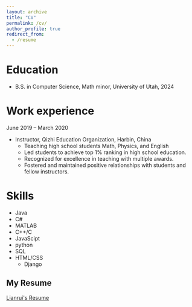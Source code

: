 ```yaml
---
layout: archive
title: "CV"
permalink: /cv/
author_profile: true
redirect_from:
  - /resume
---
```


<!-- {% include base_path %} -->

Education
======
* B.S. in Computer Science, Math minor, University of Utah, 2024

Work experience
======
June 2019 – March 2020
* Instructor, Qizhi Education Organization, Harbin, China
  * Teaching high school students Math, Physics, and English
  * Led students to achieve top 1% ranking in high school education.
  * Recognized for excellence in teaching with multiple awards.
  * Fostered and maintained positive relationships with students and fellow instructors.

  
Skills
======
* Java
* C#
* MATLAB
* C++/C
* JavaScipt
* python
* SQL
* HTML/CSS
  * Django

My Resume
------
[Lianrui's Resume](http://lianruibruce.github.io/files/Geng_resume.pdf)




<!-- Publications
======
  <ul>{% for post in site.publications %}
    {% include archive-single-cv.html %}
  {% endfor %}</ul>
  
Talks
======
  <ul>{% for post in site.talks %}
    {% include archive-single-talk-cv.html %}
  {% endfor %}</ul>
  
Teaching
======
  <ul>{% for post in site.teaching %}
    {% include archive-single-cv.html %}
  {% endfor %}</ul>
  
Service and leadership
======
* Currently signed in to 43 different slack teams -->
